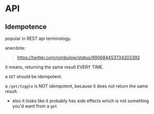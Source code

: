 # API

## Idempotence

popular in REST api terminology. 

anecdote:
> https://twitter.com/rombulow/status/990684453734203392

it means, returning the same result EVERY TIME. 

a ```GET``` should be idempotent. 

a ```/get/toggle``` is NOT idempotent, because it does not return the same result. 

* also it looks like it probably has side effects which is not somehting you'd want from a ```get```